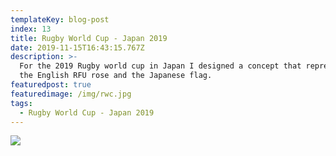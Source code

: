 ```yaml
---
templateKey: blog-post
index: 13
title: Rugby World Cup - Japan 2019
date: 2019-11-15T16:43:15.767Z
description: >-
  For the 2019 Rugby world cup in Japan I designed a concept that represented
  the English RFU rose and the Japanese flag.
featuredpost: true
featuredimage: /img/rwc.jpg
tags:
  - Rugby World Cup - Japan 2019
---
```

![](/img/realistic-flag-mockup-1.jpg)
